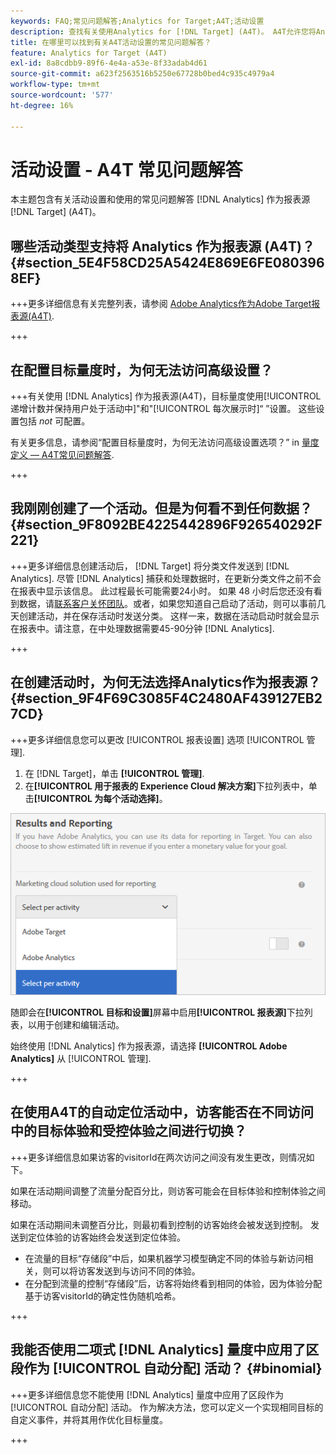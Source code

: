 ```yaml
---
keywords: FAQ;常见问题解答;Analytics for Target;A4T;活动设置
description: 查找有关使用Analytics for [!DNL Target] (A4T)。 A4T允许您将Analytics报表用于 [!DNL Target] 活动。
title: 在哪里可以找到有关A4T活动设置的常见问题解答？
feature: Analytics for Target (A4T)
exl-id: 8a8cdbb9-89f6-4e4a-a53e-8f33adab4d61
source-git-commit: a623f2563516b5250e67728b0bed4c935c4979a4
workflow-type: tm+mt
source-wordcount: '577'
ht-degree: 16%

---
```


# 活动设置 - A4T 常见问题解答

本主题包含有关活动设置和使用的常见问题解答 [!DNL Analytics] 作为报表源 [!DNL Target] (A4T)。

## 哪些活动类型支持将 Analytics 作为报表源 (A4T)？ {#section_5E4F58CD25A5424E869E6FE0803968EF}

+++更多详细信息有关完整列表，请参阅 [Adobe Analytics作为Adobe Target报表源(A4T)](/help/main/c-integrating-target-with-mac/a4t/a4t.md#concept_7540C8C04259434AB6EE33B09F47A1DE).

+++

## 在配置目标量度时，为何无法访问高级设置？

+++有关使用 [!DNL Analytics] 作为报表源(A4T)，目标量度使用[!UICONTROL 递增计数并保持用户处于活动中]&quot;和&quot;[!UICONTROL 每次展示时]“ ”设置。 这些设置包括 *not* 可配置。

有关更多信息，请参阅“配置目标量度时，为何无法访问高级设置选项？” in [量度定义 — A4T常见问题解答](/help/main/c-integrating-target-with-mac/a4t/r-a4t-faq/a4t-faq-metric-definition.md).

+++

## 我刚刚创建了一个活动。但是为何看不到任何数据？ {#section_9F8092BE4225442896F926540292F221}

+++更多详细信息创建活动后， [!DNL Target] 将分类文件发送到 [!DNL Analytics]. 尽管 [!DNL Analytics] 捕获和处理数据时，在更新分类文件之前不会在报表中显示该信息。 此过程最长可能需要24小时。 如果 48 小时后您还没有看到数据，请[联系客户关怀团队](/help/main/cmp-resources-and-contact-information.md#reference_ACA3391A00EF467B87930A450050077C)。或者，如果您知道自己启动了活动，则可以事前几天创建活动，并在保存活动时发送分类。 这样一来，数据在活动启动时就会显示在报表中。请注意，在中处理数据需要45-90分钟 [!DNL Analytics].

+++

## 在创建活动时，为何无法选择Analytics作为报表源？ {#section_9F4F69C3085F4C2480AF439127EB27CD}

+++更多详细信息您可以更改 [!UICONTROL 报表设置] 选项 [!UICONTROL 管理].

1. 在 [!DNL Target]，单击 **[!UICONTROL 管理]**.
1. 在&#x200B;**[!UICONTROL 用于报表的 Experience Cloud 解决方案]**&#x200B;下拉列表中，单击&#x200B;**[!UICONTROL 为每个活动选择]**。

![按活动选择图像](assets/select-per-activity.png)

随即会在&#x200B;**[!UICONTROL 目标和设置]**&#x200B;屏幕中启用&#x200B;**[!UICONTROL 报表源]**&#x200B;下拉列表，以用于创建和编辑活动。

始终使用 [!DNL Analytics] 作为报表源，请选择 **[!UICONTROL Adobe Analytics]** 从 [!UICONTROL 管理].

+++

## 在使用A4T的自动定位活动中，访客能否在不同访问中的目标体验和受控体验之间进行切换？

+++更多详细信息如果访客的visitorId在两次访问之间没有发生更改，则情况如下。

如果在活动期间调整了流量分配百分比，则访客可能会在目标体验和控制体验之间移动。

如果在活动期间未调整百分比，则最初看到控制的访客始终会被发送到控制。 发送到定位体验的访客始终会发送到定位体验。

* 在流量的目标“存储段”中后，如果机器学习模型确定不同的体验与新访问相关，则可以将访客发送到与访问不同的体验。
* 在分配到流量的控制“存储段”后，访客将始终看到相同的体验，因为体验分配基于访客visitorId的确定性伪随机哈希。

+++

## 我能否使用二项式 [!DNL Analytics] 量度中应用了区段作为 [!UICONTROL 自动分配] 活动？ {#binomial}

+++更多详细信息您不能使用 [!DNL Analytics] 量度中应用了区段作为 [!UICONTROL 自动分配] 活动。 作为解决方法，您可以定义一个实现相同目标的自定义事件，并将其用作优化目标量度。

+++